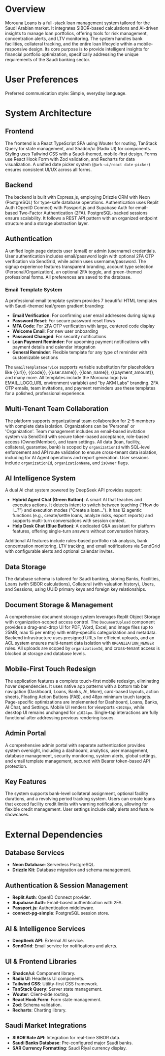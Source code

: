 # Overview
Morouna Loans is a full-stack loan management system tailored for the Saudi Arabian market. It integrates SIBOR-based calculations and AI-driven insights to manage loan portfolios, offering tools for risk management, concentration alerts, and LTV monitoring. The system handles bank facilities, collateral tracking, and the entire loan lifecycle within a mobile-responsive design. Its core purpose is to provide intelligent insights for financial portfolio optimization, specifically addressing the unique requirements of the Saudi banking sector.

# User Preferences
Preferred communication style: Simple, everyday language.

# System Architecture

## Frontend
The frontend is a React TypeScript SPA using Wouter for routing, TanStack Query for state management, and Shadcn/ui (Radix UI) for components. Styling uses Tailwind CSS with a Saudi-themed, mobile-first design. Forms use React Hook Form with Zod validation, and Recharts for data visualization. A unified date picker system (`@ark-ui/react date-picker`) ensures consistent UI/UX across all forms.

## Backend
The backend is built with Express.js, employing Drizzle ORM with Neon (PostgreSQL) for type-safe database operations. Authentication uses Replit Auth (OpenID Connect) with Passport.js and Supabase Auth for email-based Two-Factor Authentication (2FA). PostgreSQL-backed sessions ensure scalability. It follows a REST API pattern with an organized endpoint structure and a storage abstraction layer.

## Authentication
A unified login page detects user (email) or admin (username) credentials. User authentication includes email/password login with optional 2FA OTP verification via SendGrid, while admin uses username/password. The signup experience features transparent branding, account type selection (Personal/Organization), an optional 2FA toggle, and green-themed professional forms. All preferences are saved to the database.

### Email Template System
A professional email template system provides 7 beautiful HTML templates with Saudi-themed teal/green gradient branding:
- **Email Verification**: For confirming user email addresses during signup
- **Password Reset**: For secure password reset flows
- **MFA Code**: For 2FA OTP verification with large, centered code display
- **Welcome Email**: For new user onboarding
- **Password Changed**: For security notifications
- **Loan Payment Reminder**: For upcoming payment notifications with payment details and calendar integration
- **General Reminder**: Flexible template for any type of reminder with customizable sections

The `EmailTemplateService` supports variable substitution for placeholders like {{url}}, {{code}}, {{user.name}}, {{loan_name}}, {{payment_amount}}, and many more. All templates include the Morouna logo (via EMAIL_LOGO_URL environment variable) and "by AKM Labs" branding. 2FA OTP emails, team invitations, and payment reminders use these templates for a polished, professional experience.

## Multi-Tenant Team Collaboration
The platform supports organizational team collaboration for 2-5 members with complete data isolation. Organizations can be 'Personal' or 'Organization'. Team management includes an email-based invitation system via SendGrid with secure token-based acceptance, role-based access (Owner/Member), and team settings. All data (loan, facility, collateral, guarantee, bank) is scoped by `organizationId` with SQL-level enforcement and API route validation to ensure cross-tenant data isolation, including for AI Agent operations and report generation. User sessions include `organizationId`, `organizationName`, and `isOwner` flags.

## AI Intelligence System
A dual AI chat system powered by DeepSeek API provides support:
- **Hybrid Agent Chat (Green Button)**: A smart AI that teaches and executes actions. It detects intent to switch between teaching ("How do I...?") and execution modes ("Create a loan..."). It has 12 agentic functions (e.g., create/settle loans, analyze risks, export reports) and supports multi-turn conversations with session context.
- **Help Desk Chat (Blue Button)**: A dedicated Q&A assistant for platform features, offering single-turn answers without conversation history.

Additional AI features include rules-based portfolio risk analysis, bank concentration monitoring, LTV tracking, and email notifications via SendGrid with configurable alerts and optional calendar invites.

## Data Storage
The database schema is tailored for Saudi banking, storing Banks, Facilities, Loans (with SIBOR calculations), Collateral (with valuation history), Users, and Sessions, using UUID primary keys and foreign key relationships.

## Document Storage & Management
A comprehensive document storage system leverages Replit Object Storage with organization-scoped access control. The `DocumentUpload` component provides a drag-and-drop UI for PDF, Word, Excel, and image files (up to 25MB, max 15 per entity) with entity-specific categorization and metadata. Backend infrastructure uses presigned URLs for efficient uploads, and an ACL system ensures multi-tenant data isolation with `ORGANIZATION_MEMBER` rules. All uploads are scoped by `organizationId`, and cross-tenant access is blocked at storage and database levels.

## Mobile-First Touch Redesign
The application features a complete touch-first mobile redesign, eliminating hover dependencies. It uses native app patterns with a bottom tab bar navigation (Dashboard, Loans, Banks, AI, More), card-based layouts, action sheets, Floating Action Buttons (FAB), and 48px minimum touch targets. Page-specific optimizations are implemented for Dashboard, Loans, Banks, AI Chat, and Settings. Mobile UI renders for viewports `<1024px`, while desktop UI remains unchanged for `≥1024px`. Single-tap interactions are fully functional after addressing previous rendering issues.

## Admin Portal
A comprehensive admin portal with separate authentication provides system oversight, including a dashboard, analytics, user management, database management, security monitoring, system alerts, global settings, and email template management, secured with Bearer token-based API protection.

## Key Features
The system supports bank-level collateral assignment, optional facility durations, and a revolving period tracking system. Users can create loans that exceed facility credit limits with warning notifications, allowing for flexible credit management. User settings include daily alerts and feature showcases.

# External Dependencies

## Database Services
- **Neon Database**: Serverless PostgreSQL.
- **Drizzle Kit**: Database migration and schema management.

## Authentication & Session Management
- **Replit Auth**: OpenID Connect provider.
- **Supabase Auth**: Email-based authentication with 2FA.
- **Passport.js**: Authentication middleware.
- **connect-pg-simple**: PostgreSQL session store.

## AI & Intelligence Services
- **DeepSeek API**: External AI service.
- **SendGrid**: Email service for notifications and alerts.

## UI & Frontend Libraries
- **Shadcn/ui**: Component library.
- **Radix UI**: Headless UI components.
- **Tailwind CSS**: Utility-first CSS framework.
- **TanStack Query**: Server state management.
- **Wouter**: Client-side routing.
- **React Hook Form**: Form state management.
- **Zod**: Schema validation.
- **Recharts**: Charting library.

## Saudi Market Integrations
- **SIBOR Rate API**: Integration for real-time SIBOR data.
- **Saudi Banks Database**: Pre-configured major Saudi banks.
- **SAR Currency Formatting**: Saudi Riyal currency display.